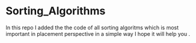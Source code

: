 # Sorting_Algorithms
In this repo I added the the code of all sorting algoritms which is most important in placement perspective in a simple way I hope it will help you .
